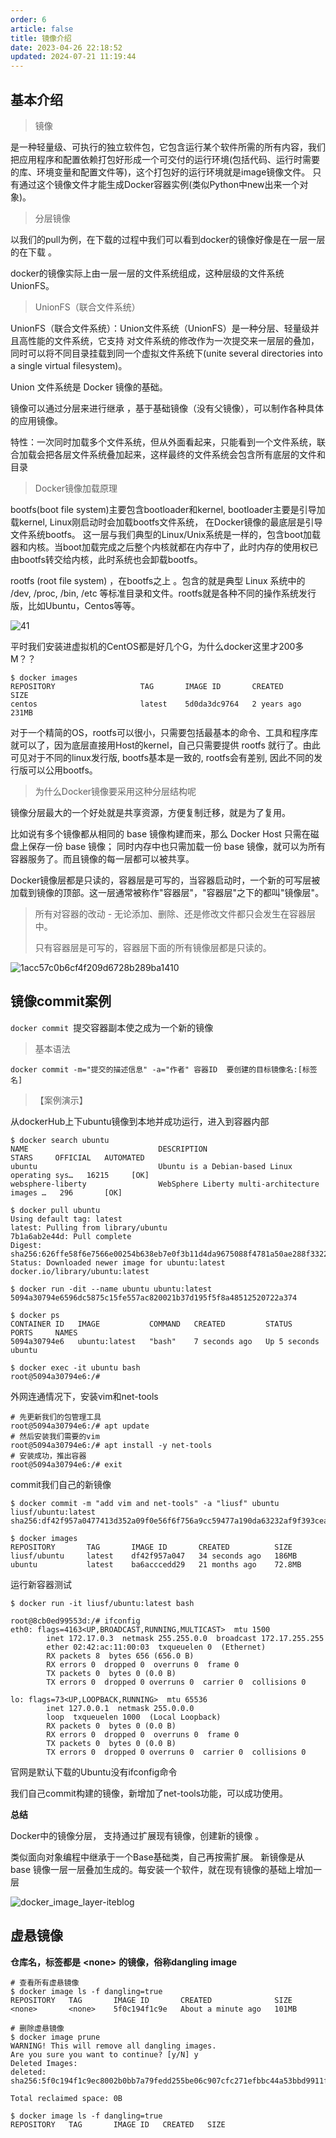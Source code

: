 ```yaml
---
order: 6
article: false
title: 镜像介绍
date: 2023-04-26 22:18:52
updated: 2024-07-21 11:19:44
---
```

## 基本介绍

> 镜像

是一种轻量级、可执行的独立软件包，它包含运行某个软件所需的所有内容，我们把应用程序和配置依赖打包好形成一个可交付的运行环境(包括代码、运行时需要的库、环境变量和配置文件等)，这个打包好的运行环境就是image镜像文件。
只有通过这个镜像文件才能生成Docker容器实例(类似Python中new出来一个对象)。

> 分层镜像

以我们的pull为例，在下载的过程中我们可以看到docker的镜像好像是在一层一层的在下载 。

docker的镜像实际上由一层一层的文件系统组成，这种层级的文件系统UnionFS。

> UnionFS（联合文件系统）

UnionFS（联合文件系统）：Union文件系统（UnionFS）是一种分层、轻量级并且高性能的文件系统，它支持 对文件系统的修改作为一次提交来一层层的叠加， 同时可以将不同目录挂载到同一个虚拟文件系统下(unite several directories into a single virtual filesystem)。

Union 文件系统是 Docker 镜像的基础。

镜像可以通过分层来进行继承 ，基于基础镜像（没有父镜像），可以制作各种具体的应用镜像。

特性：一次同时加载多个文件系统，但从外面看起来，只能看到一个文件系统，联合加载会把各层文件系统叠加起来，这样最终的文件系统会包含所有底层的文件和目录

> Docker镜像加载原理

bootfs(boot file system)主要包含bootloader和kernel, bootloader主要是引导加载kernel, Linux刚启动时会加载bootfs文件系统， 在Docker镜像的最底层是引导文件系统bootfs。 这一层与我们典型的Linux/Unix系统是一样的，包含boot加载器和内核。当boot加载完成之后整个内核就都在内存中了，此时内存的使用权已由bootfs转交给内核，此时系统也会卸载bootfs。

rootfs (root file system) ，在bootfs之上 。包含的就是典型 Linux 系统中的 /dev, /proc, /bin, /etc 等标准目录和文件。rootfs就是各种不同的操作系统发行版，比如Ubuntu，Centos等等。

​![41](assets/net-img-202407031558834-20240721174944-6vej04v.png)​

平时我们安装进虚拟机的CentOS都是好几个G，为什么docker这里才200多M？？

```console
$ docker images
REPOSITORY                   TAG       IMAGE ID       CREATED         SIZE
centos                       latest    5d0da3dc9764   2 years ago     231MB
```

对于一个精简的OS，rootfs可以很小，只需要包括最基本的命令、工具和程序库就可以了，因为底层直接用Host的kernel，自己只需要提供 rootfs 就行了。由此可见对于不同的linux发行版, bootfs基本是一致的, rootfs会有差别, 因此不同的发行版可以公用bootfs。

> 为什么Docker镜像要采用这种分层结构呢

镜像分层最大的一个好处就是共享资源，方便复制迁移，就是为了复用。

比如说有多个镜像都从相同的 base 镜像构建而来，那么 Docker Host 只需在磁盘上保存一份 base 镜像；
同时内存中也只需加载一份 base 镜像，就可以为所有容器服务了。而且镜像的每一层都可以被共享。

Docker镜像层都是只读的，容器层是可写的，当容器启动时，一个新的可写层被加载到镜像的顶部。这一层通常被称作"容器层"，"容器层"之下的都叫"镜像层"。

> 所有对容器的改动 - 无论添加、删除、还是修改文件都只会发生在容器层中。
>
> 只有容器层是可写的，容器层下面的所有镜像层都是只读的。

​![1acc57c0b6cf4f209d6728b289ba1410](assets/1acc57c0b6cf4f209d6728b289ba1410-20240721175703-uvriepx.png)​

## 镜像commit案例

​`docker commit `​​​​提交容器副本使之成为一个新的镜像

> 基本语法

```shell
docker commit -m="提交的描述信息" -a="作者" 容器ID  要创建的目标镜像名:[标签名]
```

> 【案例演示】

从dockerHub上下ubuntu镜像到本地并成功运行，进入到容器内部

```shell
$ docker search ubuntu
NAME                             DESCRIPTION                                     STARS     OFFICIAL   AUTOMATED
ubuntu                           Ubuntu is a Debian-based Linux operating sys…   16215     [OK]
websphere-liberty                WebSphere Liberty multi-architecture images …   296       [OK]

$ docker pull ubuntu
Using default tag: latest
latest: Pulling from library/ubuntu
7b1a6ab2e44d: Pull complete
Digest: sha256:626ffe58f6e7566e00254b638eb7e0f3b11d4da9675088f4781a50ae288f3322
Status: Downloaded newer image for ubuntu:latest
docker.io/library/ubuntu:latest

$ docker run -dit --name ubuntu ubuntu:latest
5094a30794e6596dc5875c15fe557ac820021b37d195f5f8a48512520722a374

$ docker ps
CONTAINER ID   IMAGE           COMMAND   CREATED         STATUS         PORTS     NAMES
5094a30794e6   ubuntu:latest   "bash"    7 seconds ago   Up 5 seconds             ubuntu

$ docker exec -it ubuntu bash
root@5094a30794e6:/#
```

外网连通情况下，安装vim和net-tools

```shell
# 先更新我们的包管理工具
root@5094a30794e6:/# apt update
# 然后安装我们需要的vim
root@5094a30794e6:/# apt install -y net-tools
# 安装成功，推出容器
root@5094a30794e6:/# exit
```

commit我们自己的新镜像

```shell
$ docker commit -m "add vim and net-tools" -a "liusf" ubuntu liusf/ubuntu:latest
sha256:df42f957a0477413d352a09f0e56f6f756a9cc59477a190da63232af9f393cea

$ docker images
REPOSITORY       TAG       IMAGE ID       CREATED          SIZE
liusf/ubuntu     latest    df42f957a047   34 seconds ago   186MB
ubuntu           latest    ba6acccedd29   21 months ago    72.8MB
```

运行新容器测试

```shell
$ docker run -it liusf/ubuntu:latest bash

root@8cb0ed99553d:/# ifconfig
eth0: flags=4163<UP,BROADCAST,RUNNING,MULTICAST>  mtu 1500
        inet 172.17.0.3  netmask 255.255.0.0  broadcast 172.17.255.255
        ether 02:42:ac:11:00:03  txqueuelen 0  (Ethernet)
        RX packets 8  bytes 656 (656.0 B)
        RX errors 0  dropped 0  overruns 0  frame 0
        TX packets 0  bytes 0 (0.0 B)
        TX errors 0  dropped 0 overruns 0  carrier 0  collisions 0

lo: flags=73<UP,LOOPBACK,RUNNING>  mtu 65536
        inet 127.0.0.1  netmask 255.0.0.0
        loop  txqueuelen 1000  (Local Loopback)
        RX packets 0  bytes 0 (0.0 B)
        RX errors 0  dropped 0  overruns 0  frame 0
        TX packets 0  bytes 0 (0.0 B)
        TX errors 0  dropped 0 overruns 0  carrier 0  collisions 0
```

官网是默认下载的Ubuntu没有ifconfig命令

我们自己commit构建的镜像，新增加了net-tools功能，可以成功使用。

**总结**

Docker中的镜像分层， 支持通过扩展现有镜像，创建新的镜像 。

类似面向对象编程中继承于一个Base基础类，自己再按需扩展。
新镜像是从 base 镜像一层一层叠加生成的。每安装一个软件，就在现有镜像的基础上增加一层

​![docker_image_layer-iteblog](assets/docker_image_layer-iteblog-20240721180311-vutmep0.png)​

## 虚悬镜像

**仓库名，标签都是**  **&lt;none&gt;**  **的镜像，俗称dangling image**

```console
# 查看所有虚悬镜像
$ docker image ls -f dangling=true
REPOSITORY   TAG       IMAGE ID       CREATED              SIZE
<none>       <none>    5f0c194f1c9e   About a minute ago   101MB

# 删除虚悬镜像
$ docker image prune
WARNING! This will remove all dangling images.
Are you sure you want to continue? [y/N] y
Deleted Images:
deleted: sha256:5f0c194f1c9ec8002b0bb7a79fedd255be06c907cfc271efbbc44a53bbd9911f

Total reclaimed space: 0B

$ docker image ls -f dangling=true
REPOSITORY   TAG       IMAGE ID   CREATED   SIZE
```
